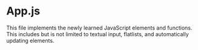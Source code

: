 # App.js
This file implements the newly learned JavaScript elements and functions. This includes but is not limited to textual input, flatlists, and automatically updating elements.

